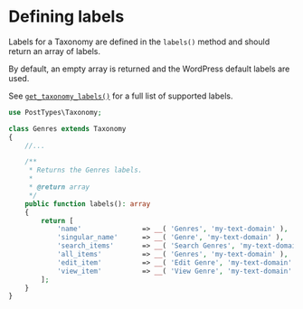 # Defining labels

Labels for a Taxonomy are defined in the `labels()` method and should return an array of labels.

By default, an empty array is returned and the WordPress default labels are used.

See [`get_taxonomy_labels()`](https://developer.wordpress.org/reference/functions/get_taxonomy_labels/) for a full list of supported labels.

```php
use PostTypes\Taxonomy;

class Genres extends Taxonomy
{
    //...

    /**
     * Returns the Genres labels.
     *
     * @return array
     */
    public function labels(): array
    {
        return [
            'name'               => __( 'Genres', 'my-text-domain' ),
            'singular_name'      => __( 'Genre', 'my-text-domain' ),
            'search_items'       => __( 'Search Genres', 'my-text-domain' ),
            'all_items'          => __( 'Genres', 'my-text-domain' ),
            'edit_item'          => __( 'Edit Genre', 'my-text-domain' ),
            'view_item'          => __( 'View Genre', 'my-text-domain' ),
        ];
    }
}
```
